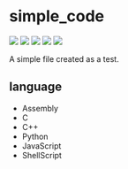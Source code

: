 # simple_code
![](https://img.shields.io/badge/C-4682b4?style=for-the-badge&logo=c)
![](https://img.shields.io/badge/C++-4682b4?style=for-the-badge&logo=cplusplus)
![](https://img.shields.io/badge/Python-ffd43b?style=for-the-badge&logo=python)
![](https://img.shields.io/badge/JavaScript-323330?style=for-the-badge&logo=javascript)
![](https://img.shields.io/badge/Bash-708090?style=for-the-badge&logo=gnubash)

A simple file created as a test.
## language
- Assembly
- C
- C++
- Python
- JavaScript
- ShellScript

